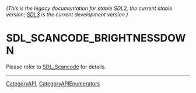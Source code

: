 ###### (This is the legacy documentation for stable SDL2, the current stable version; [SDL3](https://wiki.libsdl.org/SDL3/) is the current development version.)
# SDL_SCANCODE_BRIGHTNESSDOWN

Please refer to [SDL_Scancode](SDL_Scancode) for details.

----
[CategoryAPI](CategoryAPI), [CategoryAPIEnumerators](CategoryAPIEnumerators)

